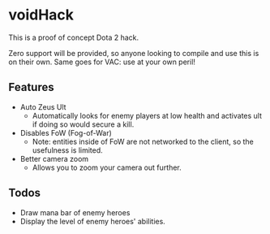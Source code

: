 voidHack
=============

This is a proof of concept Dota 2 hack.

Zero support will be provided, so anyone looking to compile and use this is on their own. Same goes for VAC: use at your own peril!


## Features

* Auto Zeus Ult
	* Automatically looks for enemy players at low health and activates ult if doing so would secure a kill.
* Disables FoW (Fog-of-War)
	* Note: entities inside of FoW are not networked to the client, so the usefulness is limited.
* Better camera zoom
	* Allows you to zoom your camera out further.

## Todos

* Draw mana bar of enemy heroes
* Display the level of enemy heroes' abilities.
